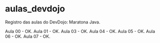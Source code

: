 # aulas_devdojo
Registro das aulas do DevDojo: Maratona Java.


Aula 00 - OK.
Aula 01 - OK.
Aula 03 - OK.
Aula 04 - OK.
Aula 05 - OK.
Aula 06 - OK.
Aula 07 - OK.
